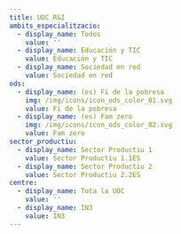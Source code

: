 ```yaml
---
title: UOC R&I
ambits_especialitzacio:
  - display_name: Todos
    value: ''
  - display_name: Educación y TIC
    value: Educación y TIC
  - display_name: Sociedad en red
    value: Sociedad en red
ods:
  - display_name: (es) Fi de la pobresa
    img: /img/icons/icon_ods_color_01.svg
    value: Fi de la pobresa
  - display_name: (es) Fam zero
    img: /img/icons/icon_ods_color_02.svg
    value: Fam zero
sector_productiu:
  - display_name: Sector Productiu 1
    value: Sector Productiu 1.1ES
  - display_name: Sector Productiu 2
    value: Sector Productiu 2.2ES
centre:
  - display_name: Tota la UOC
    value: ''
  - display_name: IN3
    value: IN3
---
```



